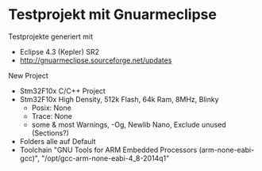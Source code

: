 Testprojekt mit Gnuarmeclipse
=============================

Testprojekte generiert mit
* Eclipse 4.3 (Kepler) SR2
* http://gnuarmeclipse.sourceforge.net/updates

New Project
  - Stm32F10x C/C++ Project
  - Stm32F10x High Density, 512k Flash, 64k Ram, 8MHz, Blinky
    - Posix: None
    - Trace: None
    - some & most Warnings, -Og, Newlib Nano, Exclude unused (Sections?)
  - Folders alle auf Default
  - Toolchain "GNU Tools for ARM Embedded Processors (arm-none-eabi-gcc)", "/opt/gcc-arm-none-eabi-4_8-2014q1"
